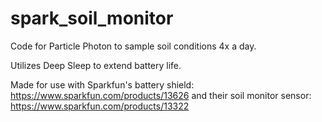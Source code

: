 # spark_soil_monitor

Code for Particle Photon to sample soil conditions 4x a day.

Utilizes Deep Sleep to extend battery life.

Made for use with Sparkfun's battery shield: https://www.sparkfun.com/products/13626 and their soil monitor sensor: https://www.sparkfun.com/products/13322
